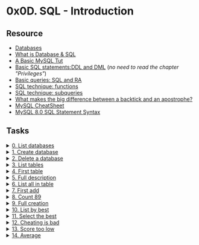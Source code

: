 # 0x0D. SQL - Introduction

## Resource

- [Databases](./Databases_Concepts.pdf)
- [What is Database & SQL](https://www.youtube.com/watch?v=FR4QIeZaPeM)
- [A Basic MySQL Tut](https://www.digitalocean.com/community/tutorials/a-basic-mysql-tutorial)
- [Basic SQL statements:DDL and DML](https://web.csulb.edu/colleges/coe/cecs/dbdesign/dbdesign.php?page=sql/ddldml.php) (*no need to read the chapter "Privileges"*)
- [Basic queries: SQL and RA](https://web.csulb.edu/colleges/coe/cecs/dbdesign/dbdesign.php?page=sql/queries.php)
- [SQL technique: functions](https://web.csulb.edu/colleges/coe/cecs/dbdesign/dbdesign.php?page=sql/functions.php)
- [SQL technique: subqueries](https://web.csulb.edu/colleges/coe/cecs/dbdesign/dbdesign.php?page=sql/subqueries.php)
- [What makes the big difference between a backtick and an apostrophe?](https://stackoverflow.com/questions/29402361/what-makes-the-big-difference-between-a-backtick-and-an-apostrophe/29402458)
- [MySQL CheatSheet](https://intellipaat.com/mediaFiles/2019/02/SQL-Commands-Cheat-Sheet.pdf)
- [MySQL 8.0 SQL Statement Syntax](https://dev.mysql.com/doc/refman/8.0/en/sql-statements.html)

## Tasks

<details>
<summary><a href="./0-list_databases.sql">0. List databases</a></summary><br>
<a href='https://postimages.org/' target='_blank'><img src='https://i.postimg.cc/jCVSrjmX/image.png' border='0' alt='image'/></a>
</details>

<details>
<summary><a href="./1-create_database_if_missing.sql">1. Create database</a></summary><br>
<a href='https://postimages.org/' target='_blank'><img src='https://i.postimg.cc/7hXv4S9w/image.png' border='0' alt='image'/></a>
</details>

<details>
<summary><a href="./2-remove_database.sql">2. Delete a database</a></summary><br>
<a href='https://postimages.org/' target='_blank'><img src='https://i.postimg.cc/XNZ4SPSz/image.png' border='0' alt='image'/></a><br /><a href='https://banks-nearme.com/regions-bank-near-me'>what time does regions bank close today</a><br />
</details>


<details>
<summary><a href="./3-list_tables.sql">3. List tables</a></summary><br>
<a href='https://postimg.cc/Hr5NJMCZ' target='_blank'><img src='https://i.postimg.cc/nhwfPKSJ/image.png' border='0' alt='image'/></a>
</details>

<details>
<summary><a href="./4-first_table.sql">4. First table</a></summary><br>
<a href='https://postimages.org/' target='_blank'><img src='https://i.postimg.cc/LXQyHvf9/image.png' border='0' alt='image'/></a>
</details>

<details>
<summary><a href="./5-full_table.sql">5. Full description</a></summary><br>
<a href='https://postimages.org/' target='_blank'><img src='https://i.postimg.cc/kXFdC6w2/image.png' border='0' alt='image'/></a>
</details>

<details>
<summary><a href="./6-list_values.sql">6. List all in table</a></summary><br>
<a href='https://postimages.org/' target='_blank'><img src='https://i.postimg.cc/kXSbWhbt/image.png' border='0' alt='image'/></a>
</details>

<details>
<summary><a href="./7-insert_value.sql">7. First add</a></summary><br>
<a href='https://postimages.org/' target='_blank'><img src='https://i.postimg.cc/7ZsmfZJN/image.png' border='0' alt='image'/></a>
</details>

<details>
<summary><a href="./8-count_89.sql">8. Count 89</a></summary><br>
<a href='https://postimages.org/' target='_blank'><img src='https://i.postimg.cc/7Z3qkjCD/image.png' border='0' alt='image'/></a>
</details>

<details>
<summary><a href="./9-full_creation.sql">9. Full creation</a></summary><br>
<a href='https://postimages.org/' target='_blank'><img src='https://i.postimg.cc/23pMV8q6/image.png' border='0' alt='image'/></a>
</details>

<details>
<summary><a href="./10-top_score.sql">10. List by best</a></summary><br>
<a href='https://postimages.org/' target='_blank'><img src='https://i.postimg.cc/hGb201XK/image.png' border='0' alt='image'/></a><br /><a href='https://suwalls.com/vector/sad-girl-silhouette'></a>
</details>

<details>
<summary><a href="./11-best_score.sql">11. Select the best</a></summary><br>
<a href='https://postimages.org/' target='_blank'><img src='https://i.postimg.cc/CKYCSTJK/image.png' border='0' alt='image'/></a>
</details>

<details>
<summary><a href="./12-no_cheating.sql">12. Cheating is bad</a></summary><br>
<a href='https://postimages.org/' target='_blank'><img src='https://i.postimg.cc/RVSQkzsV/image.png' border='0' alt='image'/></a>
</details>

<details>
<summary><a href="./13-change_class.sql">13. Score too low</a></summary><br>
<a href='https://postimages.org/' target='_blank'><img src='https://i.postimg.cc/HLwtGsgn/image.png' border='0' alt='image'/></a>
</details>

<details>
<summary><a href="./14-average.sql">14. Average</a></summary><br>
<a href='https://postimages.org/' target='_blank'><img src='https://i.postimg.cc/gk4rnxV8/image.png' border='0' alt='image'/></a>
</details>
